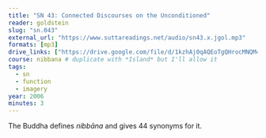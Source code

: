 ```yaml
---
title: "SN 43: Connected Discourses on the Unconditioned"
reader: goldstein
slug: "sn.043"
external_url: "https://www.suttareadings.net/audio/sn43.x.jgol.mp3"
formats: [mp3]
drive_links: ["https://drive.google.com/file/d/1kzhAj0qAQEoTgQHrocMNQM4fxGd2Ah1n/view?usp=drivesdk"]
course: nibbana # duplicate with *Island* but I'll allow it
tags:
  - sn
  - function
  - imagery
year: 2006
minutes: 3
---
```


The Buddha defines *nibbāna* and gives 44 synonyms for it.
